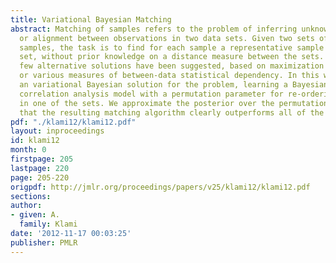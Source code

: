 ```yaml
---
title: Variational Bayesian Matching
abstract: Matching of samples refers to the problem of inferring unknown co-occurrence
  or alignment between observations in two data sets. Given two sets of equally many
  samples, the task is to find for each sample a representative sample in the other
  set, without prior knowledge on a distance measure between the sets. Recently a
  few alternative solutions have been suggested, based on maximization of joint likelihood
  or various measures of between-data statistical dependency. In this work we present
  an variational Bayesian solution for the problem, learning a Bayesian canonical
  correlation analysis model with a permutation parameter for re-ordering the samples
  in one of the sets. We approximate the posterior over the permutations, and demonstrate
  that the resulting matching algorithm clearly outperforms all of the earlier solutions.
pdf: "./klami12/klami12.pdf"
layout: inproceedings
id: klami12
month: 0
firstpage: 205
lastpage: 220
page: 205-220
origpdf: http://jmlr.org/proceedings/papers/v25/klami12/klami12.pdf
sections: 
author:
- given: A.
  family: Klami
date: '2012-11-17 00:03:25'
publisher: PMLR
---
```

